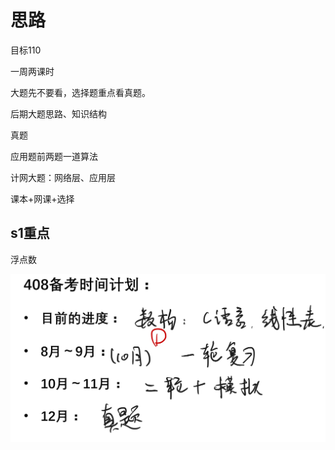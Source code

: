 # 思路

目标110

一周两课时

大题先不要看，选择题重点看真题。

后期大题思路、知识结构

真题



应用题前两题一道算法

计网大题：网络层、应用层



课本+网课+选择

## s1重点

浮点数

![image-20220809161019723](img/image-20220809161019723.png)
